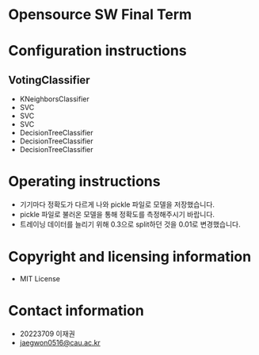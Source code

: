# Opensource SW Final Term
# Configuration instructions
## VotingClassifier
- KNeighborsClassifier
- SVC
- SVC
- SVC
- DecisionTreeClassifier
- DecisionTreeClassifier
- DecisionTreeClassifier
# Operating instructions
- 기기마다 정확도가 다르게 나와 pickle 파일로 모델을 저장했습니다.
- pickle 파일로 불러온 모델을 통해 정확도를 측정해주시기 바랍니다.
- 트레이닝 데이터를 늘리기 위해 0.3으로 split하던 것을 0.01로 변경했습니다.
# Copyright and licensing information
- MIT License
# Contact information
- 20223709 이재권
- jaegwon0516@cau.ac.kr